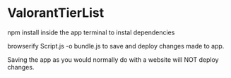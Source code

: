 # ValorantTierList

npm install inside the app terminal to instal dependencies

browserify Script.js -o bundle.js to save and deploy changes made to app.

Saving the app as you would normally do with a website will NOT deploy changes.
